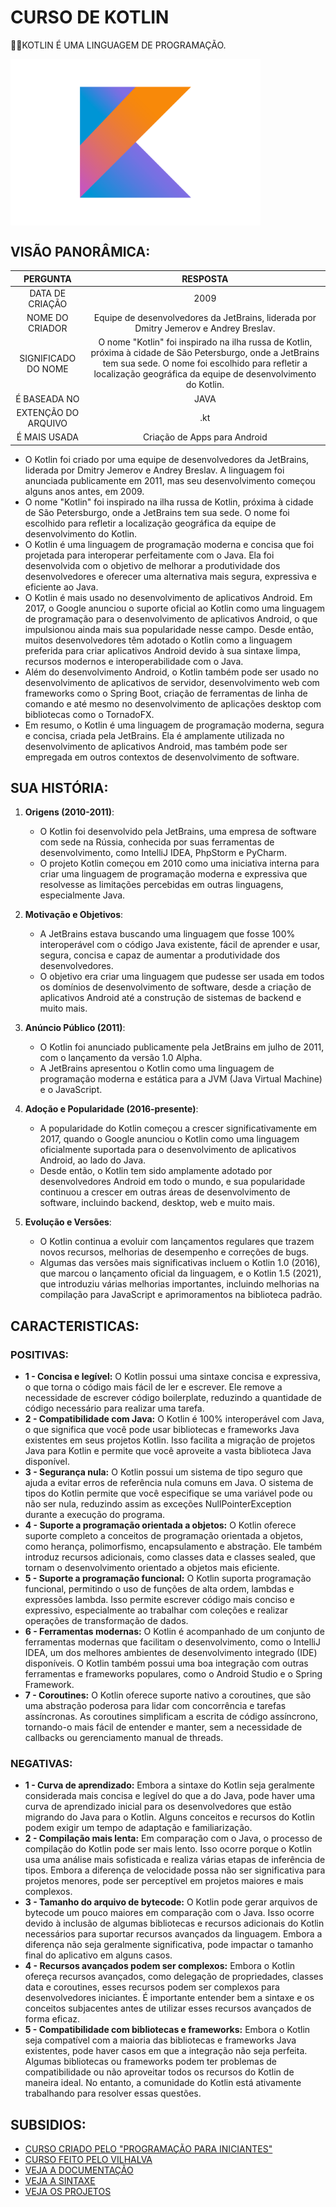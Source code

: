 # CURSO DE KOTLIN
👨‍⚖️KOTLIN É UMA LINGUAGEM DE PROGRAMAÇÃO.

<img src="FOTO.png" align="center" width="400"> <br>

## VISÃO PANORÂMICA:
| PERGUNTA | RESPOSTA |
| :---: | :---: |
| DATA DE CRIAÇÃO | 2009 |
| NOME DO CRIADOR | Equipe de desenvolvedores da JetBrains, liderada por Dmitry Jemerov e Andrey Breslav. | 
| SIGNIFICADO DO NOME | O nome "Kotlin" foi inspirado na ilha russa de Kotlin, próxima à cidade de São Petersburgo, onde a JetBrains tem sua sede. O nome foi escolhido para refletir a localização geográfica da equipe de desenvolvimento do Kotlin. |
| É BASEADA NO | JAVA |
| EXTENÇÃO DO ARQUIVO | .kt |
| É MAIS USADA | Criação de Apps para Android |

* O Kotlin foi criado por uma equipe de desenvolvedores da JetBrains, liderada por Dmitry Jemerov e Andrey Breslav. A linguagem foi anunciada publicamente em 2011, mas seu desenvolvimento começou alguns anos antes, em 2009.
* O nome "Kotlin" foi inspirado na ilha russa de Kotlin, próxima à cidade de São Petersburgo, onde a JetBrains tem sua sede. O nome foi escolhido para refletir a localização geográfica da equipe de desenvolvimento do Kotlin.
* O Kotlin é uma linguagem de programação moderna e concisa que foi projetada para interoperar perfeitamente com o Java. Ela foi desenvolvida com o objetivo de melhorar a produtividade dos desenvolvedores e oferecer uma alternativa mais segura, expressiva e eficiente ao Java.
* O Kotlin é mais usado no desenvolvimento de aplicativos Android. Em 2017, o Google anunciou o suporte oficial ao Kotlin como uma linguagem de programação para o desenvolvimento de aplicativos Android, o que impulsionou ainda mais sua popularidade nesse campo. Desde então, muitos desenvolvedores têm adotado o Kotlin como a linguagem preferida para criar aplicativos Android devido à sua sintaxe limpa, recursos modernos e interoperabilidade com o Java.
* Além do desenvolvimento Android, o Kotlin também pode ser usado no desenvolvimento de aplicativos de servidor, desenvolvimento web com frameworks como o Spring Boot, criação de ferramentas de linha de comando e até mesmo no desenvolvimento de aplicações desktop com bibliotecas como o TornadoFX.
* Em resumo, o Kotlin é uma linguagem de programação moderna, segura e concisa, criada pela JetBrains. Ela é amplamente utilizada no desenvolvimento de aplicativos Android, mas também pode ser empregada em outros contextos de desenvolvimento de software.

## SUA HISTÓRIA:
1. **Origens (2010-2011)**:
   - O Kotlin foi desenvolvido pela JetBrains, uma empresa de software com sede na Rússia, conhecida por suas ferramentas de desenvolvimento, como IntelliJ IDEA, PhpStorm e PyCharm.
   - O projeto Kotlin começou em 2010 como uma iniciativa interna para criar uma linguagem de programação moderna e expressiva que resolvesse as limitações percebidas em outras linguagens, especialmente Java.

2. **Motivação e Objetivos**:
   - A JetBrains estava buscando uma linguagem que fosse 100% interoperável com o código Java existente, fácil de aprender e usar, segura, concisa e capaz de aumentar a produtividade dos desenvolvedores.
   - O objetivo era criar uma linguagem que pudesse ser usada em todos os domínios de desenvolvimento de software, desde a criação de aplicativos Android até a construção de sistemas de backend e muito mais.

3. **Anúncio Público (2011)**:
   - O Kotlin foi anunciado publicamente pela JetBrains em julho de 2011, com o lançamento da versão 1.0 Alpha.
   - A JetBrains apresentou o Kotlin como uma linguagem de programação moderna e estática para a JVM (Java Virtual Machine) e o JavaScript.

4. **Adoção e Popularidade (2016-presente)**:
   - A popularidade do Kotlin começou a crescer significativamente em 2017, quando o Google anunciou o Kotlin como uma linguagem oficialmente suportada para o desenvolvimento de aplicativos Android, ao lado do Java.
   - Desde então, o Kotlin tem sido amplamente adotado por desenvolvedores Android em todo o mundo, e sua popularidade continuou a crescer em outras áreas de desenvolvimento de software, incluindo backend, desktop, web e muito mais.

5. **Evolução e Versões**:
   - O Kotlin continua a evoluir com lançamentos regulares que trazem novos recursos, melhorias de desempenho e correções de bugs.
   - Algumas das versões mais significativas incluem o Kotlin 1.0 (2016), que marcou o lançamento oficial da linguagem, e o Kotlin 1.5 (2021), que introduziu várias melhorias importantes, incluindo melhorias na compilação para JavaScript e aprimoramentos na biblioteca padrão.

## CARACTERISTICAS:
### POSITIVAS:
* **1 - Concisa e legível:** O Kotlin possui uma sintaxe concisa e expressiva, o que torna o código mais fácil de ler e escrever. Ele remove a necessidade de escrever código boilerplate, reduzindo a quantidade de código necessário para realizar uma tarefa.
* **2 - Compatibilidade com Java:** O Kotlin é 100% interoperável com Java, o que significa que você pode usar bibliotecas e frameworks Java existentes em seus projetos Kotlin. Isso facilita a migração de projetos Java para Kotlin e permite que você aproveite a vasta biblioteca Java disponível.
* **3 - Segurança nula:** O Kotlin possui um sistema de tipo seguro que ajuda a evitar erros de referência nula comuns em Java. O sistema de tipos do Kotlin permite que você especifique se uma variável pode ou não ser nula, reduzindo assim as exceções NullPointerException durante a execução do programa.
* **4 - Suporte a programação orientada a objetos:** O Kotlin oferece suporte completo a conceitos de programação orientada a objetos, como herança, polimorfismo, encapsulamento e abstração. Ele também introduz recursos adicionais, como classes data e classes sealed, que tornam o desenvolvimento orientado a objetos mais eficiente.
* **5 - Suporte a programação funcional:** O Kotlin suporta programação funcional, permitindo o uso de funções de alta ordem, lambdas e expressões lambda. Isso permite escrever código mais conciso e expressivo, especialmente ao trabalhar com coleções e realizar operações de transformação de dados.
* **6 - Ferramentas modernas:** O Kotlin é acompanhado de um conjunto de ferramentas modernas que facilitam o desenvolvimento, como o IntelliJ IDEA, um dos melhores ambientes de desenvolvimento integrado (IDE) disponíveis. O Kotlin também possui uma boa integração com outras ferramentas e frameworks populares, como o Android Studio e o Spring Framework.
* **7 - Coroutines:** O Kotlin oferece suporte nativo a coroutines, que são uma abstração poderosa para lidar com concorrência e tarefas assíncronas. As coroutines simplificam a escrita de código assíncrono, tornando-o mais fácil de entender e manter, sem a necessidade de callbacks ou gerenciamento manual de threads.

### NEGATIVAS:
* **1 - Curva de aprendizado:** Embora a sintaxe do Kotlin seja geralmente considerada mais concisa e legível do que a do Java, pode haver uma curva de aprendizado inicial para os desenvolvedores que estão migrando do Java para o Kotlin. Alguns conceitos e recursos do Kotlin podem exigir um tempo de adaptação e familiarização.
* **2 - Compilação mais lenta:** Em comparação com o Java, o processo de compilação do Kotlin pode ser mais lento. Isso ocorre porque o Kotlin usa uma análise mais sofisticada e realiza várias etapas de inferência de tipos. Embora a diferença de velocidade possa não ser significativa para projetos menores, pode ser perceptível em projetos maiores e mais complexos.
* **3 - Tamanho do arquivo de bytecode:** O Kotlin pode gerar arquivos de bytecode um pouco maiores em comparação com o Java. Isso ocorre devido à inclusão de algumas bibliotecas e recursos adicionais do Kotlin necessários para suportar recursos avançados da linguagem. Embora a diferença não seja geralmente significativa, pode impactar o tamanho final do aplicativo em alguns casos.
* **4 - Recursos avançados podem ser complexos:** Embora o Kotlin ofereça recursos avançados, como delegação de propriedades, classes data e coroutines, esses recursos podem ser complexos para desenvolvedores iniciantes. É importante entender bem a sintaxe e os conceitos subjacentes antes de utilizar esses recursos avançados de forma eficaz.
* **5 - Compatibilidade com bibliotecas e frameworks:** Embora o Kotlin seja compatível com a maioria das bibliotecas e frameworks Java existentes, pode haver casos em que a integração não seja perfeita. Algumas bibliotecas ou frameworks podem ter problemas de compatibilidade ou não aproveitar todos os recursos do Kotlin de maneira ideal. No entanto, a comunidade do Kotlin está ativamente trabalhando para resolver essas questões.

## SUBSIDIOS:
- [CURSO CRIADO PELO "PROGRAMAÇÃO PARA INICIANTES"](https://www.youtube.com/playlist?list=PLmcyA-BbqsvJnOZoGNHPMF1dCBq0m6Qzg)
- [CURSO FEITO PELO VILHALVA](https://github.com/VILHALVA)
- [VEJA A DOCUMENTAÇÃO](https://kotlinlang.org/docs/home.html)
- [VEJA A SINTAXE](./SINTAXE.md)
- [VEJA OS PROJETOS](https://github.com/VILHALVA?tab=repositories&q=topic:KOTLIN)
